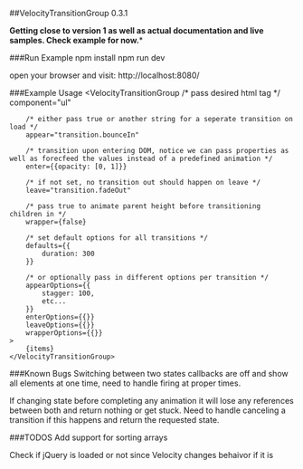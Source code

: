 ##VelocityTransitionGroup 0.3.1

**Getting close to version 1 as well as actual documentation and live samples. Check example for now.***

###Run Example
    npm install
    npm run dev

open your browser and visit: http://localhost:8080/

###Example Usage
    <VelocityTransitionGroup
        /* pass desired html tag */
        component="ul"
        
        /* either pass true or another string for a seperate transition on load */
        appear="transition.bounceIn"
        
        /* transition upon entering DOM, notice we can pass properties as well as forecfeed the values instead of a predefined animation */
        enter={{opacity: [0, 1]}}
        
        /* if not set, no transition out should happen on leave */
        leave="transition.fadeOut"
        
        /* pass true to animate parent height before transitioning children in */
        wrapper={false}
    
        /* set default options for all transitions */
        defaults={{
            duration: 300
        }}
    
        /* or optionally pass in different options per transition */
        appearOptions={{
            stagger: 100,
            etc...
        }}
        enterOptions={{}}
        leaveOptions={{}}
        wrapperOptions={{}}
    >
        {items}
    </VelocityTransitionGroup>

###Known Bugs
Switching between two states callbacks are off and show all elements at one time, need to handle firing at proper times.

If changing state before completing any animation it will lose any references between both and return nothing or get stuck. Need to handle canceling a transition if this happens and return the requested state.

###TODOS
Add support for sorting arrays

Check if jQuery is loaded or not since Velocity changes behaivor if it is